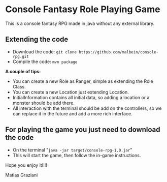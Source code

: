 # Console Fantasy Role Playing Game

This is a console fantasy RPG made in java without any external library.

## Extending the code
- Download the code: `git clone https://github.com/malbein/console-rpg.git`
- Compile the code: `mvn package`

**A couple of tips:**
- You can create a new Role as Ranger, simple as extending the Role Class.
- You can create a new Location just extending Location.
- InitialInformation contains all initial data, so adding a location or a monster should be add there.
- All interaction with the terminal should be add on the controllers, so we can replace it in the future and add a more rich interface.

## For playing the game you just need to download the code
- On the terminal "`java -jar target/console-rpg-1.0.jar`"
- This will start the game, then follow the in-game instructions.

Hope you enjoy it!!!!

Matias Graziani